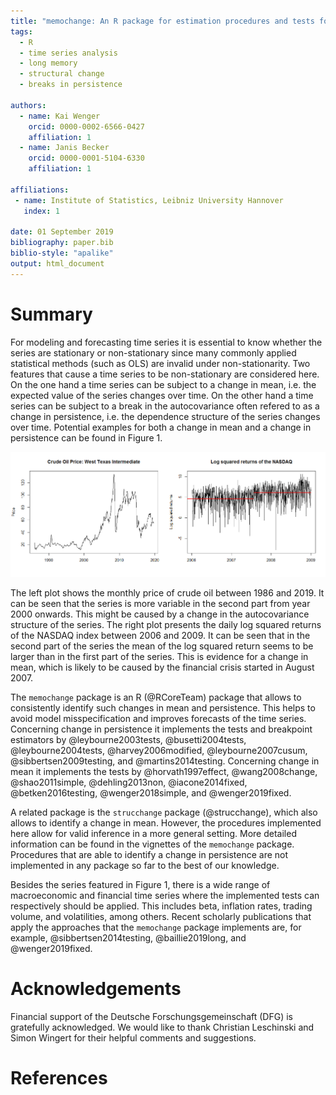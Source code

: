 ```yaml
---
title: "memochange: An R package for estimation procedures and tests for persistent time series"
tags:
  - R
  - time series analysis
  - long memory
  - structural change
  - breaks in persistence

authors:
  - name: Kai Wenger
    orcid: 0000-0002-6566-0427
    affiliation: 1 
  - name: Janis Becker
    orcid: 0000-0001-5104-6330
    affiliation: 1

affiliations:
 - name: Institute of Statistics, Leibniz University Hannover
   index: 1

date: 01 September 2019
bibliography: paper.bib
biblio-style: "apalike"
output: html_document
---
```


# Summary

For modeling and forecasting time series it is essential to know whether the series are stationary or non-stationary since many commonly applied statistical methods (such as OLS) are invalid under non-stationarity. Two features that cause a time series to be non-stationary are considered here. On the one hand a time series can be subject to a change in mean, i.e. the expected value of the series changes over time. On the other hand a time series can be subject to a break in the autocovariance often refered to as a change in persistence, i.e. the dependence structure of the series changes over time. Potential examples for both a change in mean and a change in persistence can be found in Figure 1. 

![Left: crude oil price over time, right: log squared returns of the NASDAQ index between 2006 and 2009.](plot.png)

The left plot shows the monthly price of crude oil between 1986 and 2019. It can be seen that the series is more variable in the second part from year 2000 onwards. This might be caused by a change in the autocovariance structure of the series. The right plot presents the daily log squared returns of the NASDAQ index between 2006 and 2009. It can be seen that in the second part of the series the mean of the log squared return seems to be larger than in the first part of the series. This is evidence for a change in mean, which is likely to be caused by the financial crisis started in August 2007. 

The `memochange` package is an R (@RCoreTeam) package that allows to consistently identify such changes in mean and persistence. This helps to avoid model misspecification and improves forecasts of the time series. Concerning change in persistence it implements the tests and breakpoint estimators by @leybourne2003tests, @busetti2004tests, @leybourne2004tests, @harvey2006modified, @leybourne2007cusum,  @sibbertsen2009testing, and @martins2014testing. Concerning change in mean it implements the tests by @horvath1997effect, @wang2008change, @shao2011simple, @dehling2013non, @iacone2014fixed, @betken2016testing, @wenger2018simple, and @wenger2019fixed. 

A related package is the `strucchange` package (@strucchange), which also allows to identify a change in mean. However, the procedures implemented here allow for valid inference in a more general setting. More detailed information can be found in the vignettes of the `memochange` package. Procedures that are able to identify a change in persistence are not implemented in any package so far to the best of our knowledge.

Besides the series featured in Figure 1, there is a wide range of macroeconomic and financial time series where the implemented tests can respectively should be applied. This includes beta, inflation rates, trading volume, and volatilities, among others. Recent scholarly publications that apply the approaches that the `memochange` package implements are, for example, @sibbertsen2014testing, @baillie2019long, and @wenger2019fixed.

# Acknowledgements

Financial support of the Deutsche Forschungsgemeinschaft (DFG) is gratefully acknowledged. We would like to thank Christian Leschinski and Simon Wingert for their helpful comments and suggestions.

# References